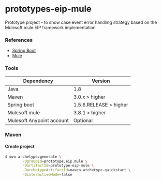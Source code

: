 # prototypes-eip-mule
Prototype project - to show case event error handling strategy based on the Mulesoft mule EIP framework implementation


### References
* [Spring Boot](https://projects.spring.io/spring-boot/)
* [Mule](https://www.mulesoft.com/)
	
### Tools
| Dependency | Version |
| ------ | ------ |
| Java | 1.8 |
| Maven | 3.0.x > higher |
| Spring boot | 1.5.6.RELEASE > higher |
| Mulesoft mule | 3.8.1 > higher |
| Mulesoft Anypoint account | Optional |


### Maven

#### Create project
```sh
$ mvn archetype:generate \
		-DgroupId=prototype.eip.mule \
		-DartifactId=prototype-eip-mule \
		-DarchetypeArtifactId=maven-archetype-quickstart \
		-DinteractiveMode=false
```